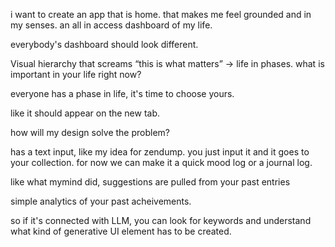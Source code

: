 i want to create an app that is home. that makes me feel grounded and in my senses. an all in access dashboard of my life.

everybody's dashboard should look different.

Visual hierarchy that screams “this is what matters” -> life in phases. what is important in your life right now?

everyone has a phase in life, it's time to choose yours.

like it should appear on the new tab.


how will my design solve the problem?



has a text input, like my idea for zendump. you just input it and it goes to your collection.
for now we can make it a quick mood log or a journal log.

like what mymind did, suggestions are pulled from your past entries

simple analytics of your past acheivements.

so if it's connected with LLM, you can look for keywords and understand what kind of generative UI element has to be created. 